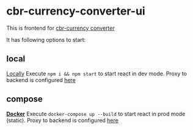 # cbr-currency-converter-ui

This is frontend for [cbr-currency converter](https://github.com/CPTMUTCHELL/cbr-currency-converter)

It has following options to start:

## local
[Locally](#local)
Execute `npm i && npm start` to start react in dev mode. Proxy to backend is configured [here](https://github.com/CPTMUTCHELL/cbr-currency-converter-ui/blob/master/src/setupProxy.js)

## compose
[**Docker**](#compose)
Execute `docker-compose up --build` to start react in prod mode (static). Proxy to backend is configured [here](https://github.com/CPTMUTCHELL/cbr-currency-converter-ui/blob/master/nginx.conf)
